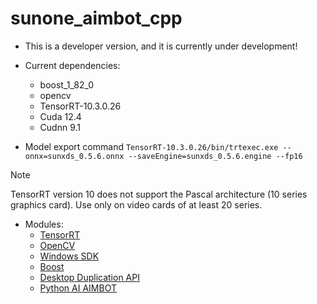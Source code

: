# sunone_aimbot_cpp
 
- This is a developer version, and it is currently under development!
- Current dependencies:
	- boost_1_82_0
	- opencv
	- TensorRT-10.3.0.26
	- Cuda 12.4
	- Cudnn 9.1

- Model export command `TensorRT-10.3.0.26/bin/trtexec.exe --onnx=sunxds_0.5.6.onnx --saveEngine=sunxds_0.5.6.engine --fp16`
> [!NOTE]
> TensorRT version 10 does not support the Pascal architecture (10 series graphics card). Use only on video cards of at least 20 series.

- Modules:
	- [TensorRT](https://docs.nvidia.com/deeplearning/tensorrt/)
	- [OpenCV](https://docs.opencv.org/4.x/d1/dfb/intro.html)
	- [Windows SDK](https://developer.microsoft.com/en-us/windows/downloads/windows-sdk/)
	- [Boost](https://www.boost.org/)
	- [Desktop Duplication API](https://learn.microsoft.com/en-us/windows/win32/direct3ddxgi/desktop-dup-api)
	- [Python AI AIMBOT](https://github.com/SunOner/sunone_aimbot)